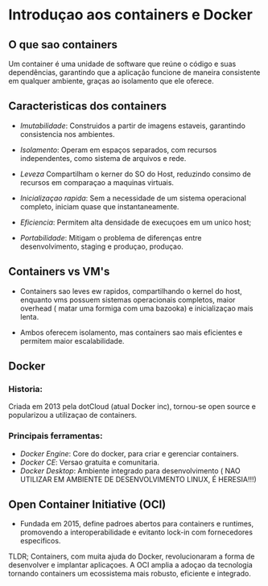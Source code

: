 # Introduçao aos containers e Docker

## O que sao containers

Um container é uma unidade de software que reúne o código e suas dependências, garantindo que a aplicação funcione de maneira consistente em qualquer ambiente, graças ao isolamento que ele oferece.

## Caracteristicas dos containers

- *Imutabilidade*: Construidos a partir de imagens estaveis, garantindo consistencia nos ambientes.

- *Isolamento*: Operam em espaços separados, com recursos independentes, como sistema de arquivos e rede.

- *Leveza* Compartilham o kerner do SO do Host, reduzindo consimo de recursos em comparaçao a maquinas virtuais.

- *Inicializaçao rapida*: Sem a necessidade de um sistema operacional completo, iniciam quase que instantaneamente. 

- *Eficiencia*: Permitem alta densidade de execuçoes em um unico host;

- *Portabilidade*: Mitigam o problema de diferenças entre desenvolvimento, staging e produçao, produçao.

## Containers vs VM's

- Containers sao leves ew rapidos, compartilhando o kernel do host, enquanto vms possuem sistemas operacionais completos, maior overhead ( matar uma formiga com uma bazooka) e inicializaçao mais lenta. 

- Ambos oferecem isolamento, mas containers sao mais eficientes e permitem maior escalabilidade. 

## Docker

### Historia: 
Criada em 2013 pela dotCloud (atual Docker inc), tornou-se open source e popularizou a utilizaçao de containers. 

### Principais ferramentas:
- *Docker Engine*: Core do docker, para criar e gerenciar containers.
- *Docker CE*: Versao gratuita e comunitaria.
- *Docker Desktop*: Ambiente integrado para desenvolvimento ( NAO UTILIZAR EM AMBIENTE DE DESENVOLVIMENTO LINUX, É HERESIA!!!)

## Open Container Initiative (OCI)
- Fundada em 2015, define padroes abertos para containers e runtimes, promovendo a interoperabilidade e evitanto lock-in com fornecedores especificos.

TLDR; Containers, com muita ajuda do Docker, revolucionaram a forma de desenvolver e implantar aplicaçoes. A OCI amplia a adoçao da tecnologia tornando containers um ecossistema mais robusto, eficiente e integrado. 
